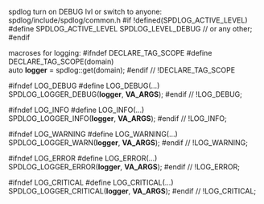 spdlog turn on DEBUG lvl or switch to anyone:
spdlog/include/spdlog/common.h
#if !defined(SPDLOG_ACTIVE_LEVEL)
    #define SPDLOG_ACTIVE_LEVEL SPDLOG_LEVEL_DEBUG  // or any other;
#endif

macroses for logging:
#ifndef DECLARE_TAG_SCOPE
#define DECLARE_TAG_SCOPE(domain) \
    auto __logger__ = spdlog::get(domain);
#endif  // !DECLARE_TAG_SCOPE

#ifndef LOG_DEBUG
#define LOG_DEBUG(...) \
    SPDLOG_LOGGER_DEBUG(__logger__, __VA_ARGS__);
#endif  // !LOG_DEBUG;

#ifndef LOG_INFO
#define LOG_INFO(...) \
    SPDLOG_LOGGER_INFO(__logger__, __VA_ARGS__);
#endif  // !LOG_INFO;

#ifndef LOG_WARNING
#define LOG_WARNING(...) \
    SPDLOG_LOGGER_WARN(__logger__, __VA_ARGS__);
#endif  // !LOG_WARNING;

#ifndef LOG_ERROR
#define LOG_ERROR(...) \
    SPDLOG_LOGGER_ERROR(__logger__, __VA_ARGS__);
#endif  // !LOG_ERROR;

#ifndef LOG_CRITICAL
#define LOG_CRITICAL(...) \
    SPDLOG_LOGGER_CRITICAL(__logger__, __VA_ARGS__);
#endif  // !LOG_CRITICAL;